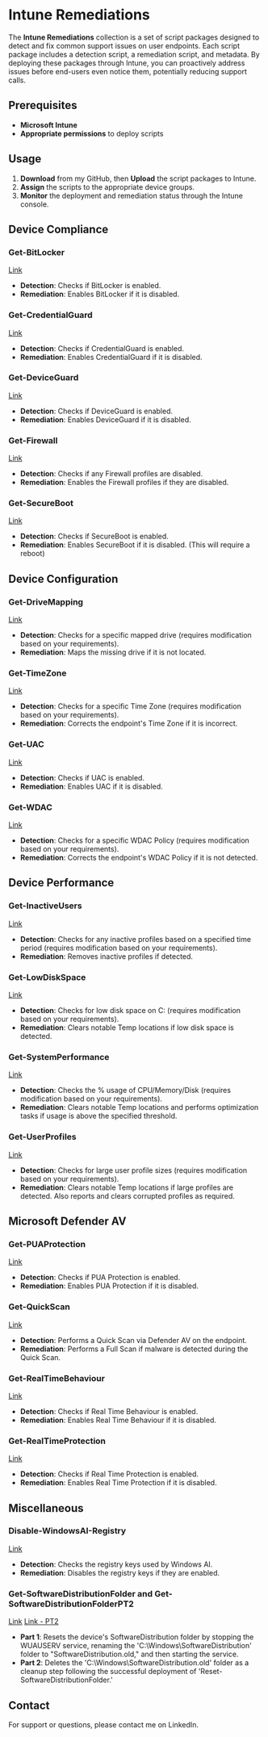 # Intune Remediations

The **Intune Remediations** collection is a set of script packages designed to detect and fix common support issues on user endpoints. Each script package includes a detection script, a remediation script, and metadata. By deploying these packages through Intune, you can proactively address issues before end-users even notice them, potentially reducing support calls.

## Prerequisites

- **Microsoft Intune**
- **Appropriate permissions** to deploy scripts
## Usage

1. **Download** from my GitHub, then **Upload** the script packages to Intune.
2. **Assign** the scripts to the appropriate device groups.
3. **Monitor** the deployment and remediation status through the Intune console.

## Device Compliance

### Get-BitLocker
[Link](https://github.com/AntoPorter/Intune-Remediations/tree/main/DeviceCompliance/Get-BitLocker)
- **Detection**: Checks if BitLocker is enabled.
- **Remediation**: Enables BitLocker if it is disabled.

### Get-CredentialGuard
[Link](https://github.com/AntoPorter/Intune-Remediations/tree/main/DeviceCompliance/Get-CredentialGuard)
- **Detection**: Checks if CredentialGuard is enabled.
- **Remediation**: Enables CredentialGuard if it is disabled.

### Get-DeviceGuard
[Link](https://github.com/AntoPorter/Intune-Remediations/tree/main/DeviceCompliance/Get-DeviceGuard)
- **Detection**: Checks if DeviceGuard is enabled.
- **Remediation**: Enables DeviceGuard if it is disabled.

### Get-Firewall
[Link](https://github.com/AntoPorter/Intune-Remediations/tree/main/DeviceCompliance/Get-Firewall)
- **Detection**: Checks if any Firewall profiles are disabled.
- **Remediation**: Enables the Firewall profiles if they are disabled.

### Get-SecureBoot
[Link](https://github.com/AntoPorter/Intune-Remediations/tree/main/DeviceCompliance/Get-SecureBoot)
- **Detection**: Checks if SecureBoot is enabled.
- **Remediation**: Enables SecureBoot if it is disabled. (This will require a reboot)

## Device Configuration

### Get-DriveMapping
[Link](https://github.com/AntoPorter/Intune-Remediations/tree/main/DeviceConfiguration/Get-DriveMapping)
- **Detection**: Checks for a specific mapped drive (requires modification based on your requirements).
- **Remediation**: Maps the missing drive if it is not located.

### Get-TimeZone
[Link](https://github.com/AntoPorter/Intune-Remediations/tree/main/DeviceConfiguration/Get-TimeZone)
- **Detection**: Checks for a specific Time Zone (requires modification based on your requirements).
- **Remediation**: Corrects the endpoint's Time Zone if it is incorrect.

### Get-UAC
[Link](https://github.com/AntoPorter/Intune-Remediations/tree/main/DeviceConfiguration/Get-UAC)
- **Detection**: Checks if UAC is enabled.
- **Remediation**: Enables UAC if it is disabled.

### Get-WDAC
[Link](https://github.com/AntoPorter/Intune-Remediations/tree/main/DeviceConfiguration/Get-WDAC)
- **Detection**: Checks for a specific WDAC Policy (requires modification based on your requirements).
- **Remediation**: Corrects the endpoint's WDAC Policy if it is not detected.

## Device Performance

### Get-InactiveUsers
[Link](https://github.com/AntoPorter/Intune-Remediations/tree/main/DevicePerformance/Get-InactiveUsers)
- **Detection**: Checks for any inactive profiles based on a specified time period (requires modification based on your requirements).
- **Remediation**: Removes inactive profiles if detected.

### Get-LowDiskSpace
[Link](https://github.com/AntoPorter/Intune-Remediations/tree/main/DevicePerformance/Get-LowDiskSpace)
- **Detection**: Checks for low disk space on C: (requires modification based on your requirements).
- **Remediation**: Clears notable Temp locations if low disk space is detected.

### Get-SystemPerformance
[Link](https://github.com/AntoPorter/Intune-Remediations/tree/main/DevicePerformance/Get-SystemPerformance)
- **Detection**: Checks the % usage of CPU/Memory/Disk (requires modification based on your requirements).
- **Remediation**: Clears notable Temp locations and performs optimization tasks if usage is above the specified threshold.

### Get-UserProfiles
[Link](https://github.com/AntoPorter/Intune-Remediations/tree/main/DevicePerformance/Get-UserProfiles)
- **Detection**: Checks for large user profile sizes (requires modification based on your requirements).
- **Remediation**: Clears notable Temp locations if large profiles are detected. Also reports and clears corrupted profiles as required.


## Microsoft Defender AV

### Get-PUAProtection
[Link](https://github.com/AntoPorter/Intune-Remediations/tree/main/MicrosoftDefenderAV/Get-PUAProtection)
- **Detection**: Checks if PUA Protection is enabled.
- **Remediation**: Enables PUA Protection if it is disabled.

### Get-QuickScan
[Link](https://github.com/AntoPorter/Intune-Remediations/tree/main/MicrosoftDefenderAV/Get-QuickScan)
- **Detection**: Performs a Quick Scan via Defender AV on the endpoint.
- **Remediation**: Performs a Full Scan if malware is detected during the Quick Scan.

### Get-RealTimeBehaviour
[Link](https://github.com/AntoPorter/Intune-Remediations/tree/main/MicrosoftDefenderAV/Get-RealTimeBehaviour)
- **Detection**: Checks if Real Time Behaviour is enabled.
- **Remediation**: Enables Real Time Behaviour if it is disabled.

### Get-RealTimeProtection
[Link](https://github.com/AntoPorter/Intune-Remediations/tree/main/MicrosoftDefenderAV/Get-RealTimeProtection)
- **Detection**: Checks if Real Time Protection is enabled.
- **Remediation**: Enables Real Time Protection if it is disabled.

## Miscellaneous

### Disable-WindowsAI-Registry
[Link](https://github.com/AntoPorter/Intune-Remediations/tree/main/Miscellaneous/Disable-WindowsAI-Registry)
- **Detection**: Checks the registry keys used by Windows AI.
- **Remediation**: Disables the registry keys if they are enabled.

### Get-SoftwareDistributionFolder and Get-SoftwareDistributionFolderPT2
[Link](https://github.com/AntoPorter/Intune-Remediations/tree/main/Miscellaneous/Get-SoftwareDistributionFolder)
[Link - PT2](https://github.com/AntoPorter/Intune-Remediations/tree/main/Miscellaneous/Get-SoftwareDistributionFolderPT2)
- **Part 1**: Resets the device's SoftwareDistribution folder by stopping the WUAUSERV service, renaming the 'C:\Windows\SoftwareDistribution' folder to "SoftwareDistribution.old," and then starting the service.
- **Part 2**: Deletes the 'C:\Windows\SoftwareDistribution.old' folder as a cleanup step following the successful deployment of 'Reset-SoftwareDistributionFolder.'

## Contact

For support or questions, please contact me on LinkedIn.
